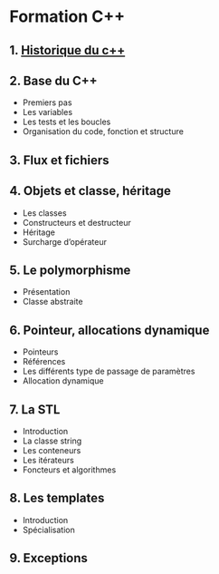 # Formation C++


## 1. [Historique du c++](cours/1.historique.md)

## 2. Base du C++

* Premiers pas
* Les variables
* Les tests et les boucles
* Organisation du code, fonction et structure

## 3. Flux et fichiers

## 4. Objets et classe, héritage

* Les classes
* Constructeurs et destructeur
* Héritage
* Surcharge d’opérateur

## 5. Le polymorphisme

* Présentation
* Classe abstraite

## 6. Pointeur, allocations dynamique

* Pointeurs
* Références
* Les différents type de passage de paramètres
* Allocation dynamique

## 7. La STL

* Introduction
* La classe string
* Les conteneurs
* Les itérateurs
* Foncteurs et algorithmes

## 8. Les templates

* Introduction
* Spécialisation

## 9. Exceptions